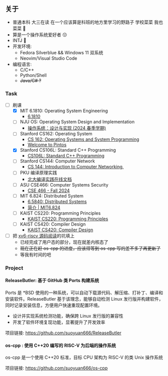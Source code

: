 ## 关于

- 普通本科 大三在读 在一个应该算是科班的地方里学习的野路子 学校菜菜 我也菜菜 🫡
- 算是一个操作系统爱好者 😗
- INTJ 🤔
- 开发环境:
  - Fedora Silverblue && Windows 11 双系统
  - Neovim/Visual Studio Code
- 编程语言:
  - C/C++
  - Python/Shell
  - ~~Java/C# ?~~

### Task

- [ ] 刷课
    - [x] MIT 6.1810: Operating System Engineering
        - [6.1810](https://pdos.csail.mit.edu/6.828/)
    - [ ] NJU OS: Operating System Design and Implementation
        - [操作系统：设计与实现 (2024 春季学期)](https://jyywiki.cn/OS/2024/)
    - [ ] Stanford CS162: Operating System
        - [CS 162: Operating Systems and System Programming](https://cs162.org/)
        - [Welcome to Pintos](https://pkuflyingpig.gitbook.io/pintos)
    - [x] Stanford CS106L: Standard C++ Programming
        - [CS106L: Standard C++ Programming](https://web.stanford.edu/class/cs106l/)
    - [ ] Stanford CS144: Computer Network
        - [CS 144: Introduction to Computer Networking,](https://cs144.github.io/)
    - [ ] PKU 编译原理实践
        - [北大编译实践在线文档](https://pku-minic.github.io/online-doc/)
    - [ ] ASU CSE466: Computer Systems Security
        - [CSE 466 - Fall 2024](https://pwn.college/cse466-f2024/)
    - [ ] MIT 6.824: Distributed System
        - [6.5840: Distributed Systems](https://pdos.csail.mit.edu/6.824/)
        - [简介 | MIT6.824](https://mit-public-courses-cn-translatio.gitbook.io/mit6-824)
    - [ ] KAIST CS220: Programming Principles
        - [KAIST CS220: Programming Principles](https://github.com/kaist-cp/cs220)
    - [ ] KAIST CS420: Compiler Design
        - [KAIST CS420: Compiler Design](https://github.com/kaist-cp/cs420)
- [ ] 把 [xv6-riscv 源码阅读](../series/xv6-riscv_源码阅读/)的坑填上
    - 已经完成了用户态的部分，现在就差内核态了
    - ~~现在正在赶 os-cpp 的进度，应该得等到 os-cpp 写的差不多了再更新了~~
    - 等我有时间的吧

### Project

#### ReleaseButler: 基于 GitHub 类 Ports 构建系统

Ports 是 *BSD 使用的一种系统，可以自动下载源代码、解压缩、打补丁、编译和安装软件。ReleaseButler 基于该理念，能够自动检测 Linux 发行版并构建软件，同时记录安装信息，方便用户快速重现配置环境。

- 设计并实现系统检测功能，确保跨 Linux 发行版的兼容性
- 开发了软件环境复现功能，显著提升了开发效率

项目链接: https://github.com/suoyuan666/ReleaseButler

#### os-cpp : 使用 C++20 编写的 RISC-V 为后端的操作系统

os-cpp 是一个使用 C++20 标准，目标 CPU 架构为 RISC-V 的类 Unix 操作系统

项目链接: https://github.com/suoyuan666/os-cpp
